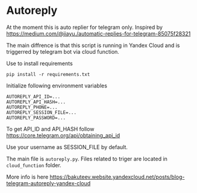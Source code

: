 # Autoreply
At the moment this is auto replier for telegram only.
Inspired by https://medium.com/@jiayu./automatic-replies-for-telegram-85075f28321

The main diffrence is that this script is running in Yandex Cloud and 
is triggerred by telegram bot via cloud function.


Use to install requirements
```
pip install -r requirements.txt
```

Initialize following environment variables

```
AUTOREPLY_API_ID=...
AUTOREPLY_API_HASH=...
AUTOREPLY_PHONE=...
AUTOREPLY_SESSION_FILE=...  
AUTOREPLY_PASSWORD=...
```

To get API_ID and API_HASH follow https://core.telegram.org/api/obtaining_api_id

Use your username as SESSION_FILE by default.

The main file is `autoreply.py`. Files related to triger are located in `cloud_function` folder.

More info is here https://bakuteev.website.yandexcloud.net/posts/blog-telegram-autoreply-yandex-cloud
